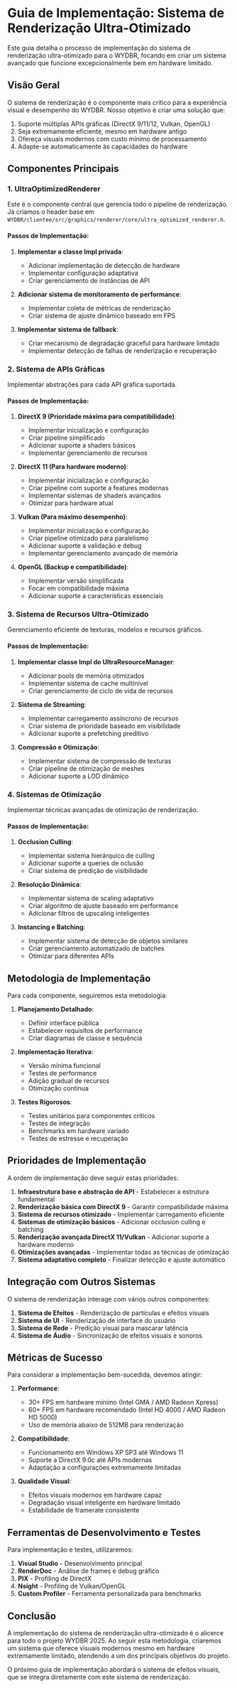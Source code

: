 # Guia de Implementação: Sistema de Renderização Ultra-Otimizado

Este guia detalha o processo de implementação do sistema de renderização ultra-otimizado para o WYDBR, focando em criar um sistema avançado que funcione excepcionalmente bem em hardware limitado.

## Visão Geral

O sistema de renderização é o componente mais crítico para a experiência visual e desempenho do WYDBR. Nosso objetivo é criar uma solução que:

1. Suporte múltiplas APIs gráficas (DirectX 9/11/12, Vulkan, OpenGL)
2. Seja extremamente eficiente, mesmo em hardware antigo
3. Ofereça visuais modernos com custo mínimo de processamento
4. Adapte-se automaticamente às capacidades do hardware

## Componentes Principais

### 1. UltraOptimizedRenderer

Este é o componente central que gerencia todo o pipeline de renderização. Já criamos o header base em `WYDBR/clientee/src/graphics/renderer/core/ultra_optimized_renderer.h`.

#### Passos de Implementação:

1. **Implementar a classe Impl privada**:
   - Adicionar implementação de detecção de hardware
   - Implementar configuração adaptativa
   - Criar gerenciamento de instâncias de API

2. **Adicionar sistema de monitoramento de performance**:
   - Implementar coleta de métricas de renderização
   - Criar sistema de ajuste dinâmico baseado em FPS

3. **Implementar sistema de fallback**:
   - Criar mecanismo de degradação graceful para hardware limitado
   - Implementar detecção de falhas de renderização e recuperação

### 2. Sistema de APIs Gráficas

Implementar abstrações para cada API gráfica suportada.

#### Passos de Implementação:

1. **DirectX 9 (Prioridade máxima para compatibilidade)**:
   - Implementar inicialização e configuração
   - Criar pipeline simplificado
   - Adicionar suporte a shaders básicos
   - Implementar gerenciamento de recursos

2. **DirectX 11 (Para hardware moderno)**:
   - Implementar inicialização e configuração
   - Criar pipeline com suporte a features modernas
   - Implementar sistemas de shaders avançados
   - Otimizar para hardware atual

3. **Vulkan (Para máximo desempenho)**:
   - Implementar inicialização e configuração
   - Criar pipeline otimizado para paralelismo
   - Adicionar suporte a validação e debug
   - Implementar gerenciamento avançado de memória

4. **OpenGL (Backup e compatibilidade)**:
   - Implementar versão simplificada
   - Focar em compatibilidade máxima
   - Adicionar suporte a características essenciais

### 3. Sistema de Recursos Ultra-Otimizado

Gerenciamento eficiente de texturas, modelos e recursos gráficos.

#### Passos de Implementação:

1. **Implementar classe Impl do UltraResourceManager**:
   - Adicionar pools de memória otimizados
   - Implementar sistema de cache multinível
   - Criar gerenciamento de ciclo de vida de recursos

2. **Sistema de Streaming**:
   - Implementar carregamento assíncrono de recursos
   - Criar sistema de prioridade baseado em visibilidade
   - Adicionar suporte a prefetching preditivo

3. **Compressão e Otimização**:
   - Implementar sistema de compressão de texturas
   - Criar pipeline de otimização de meshes
   - Adicionar suporte a LOD dinâmico

### 4. Sistemas de Otimização

Implementar técnicas avançadas de otimização de renderização.

#### Passos de Implementação:

1. **Occlusion Culling**:
   - Implementar sistema hierárquico de culling
   - Adicionar suporte a queries de oclusão
   - Criar sistema de predição de visibilidade

2. **Resolução Dinâmica**:
   - Implementar sistema de scaling adaptativo
   - Criar algoritmo de ajuste baseado em performance
   - Adicionar filtros de upscaling inteligentes

3. **Instancing e Batching**:
   - Implementar sistema de detecção de objetos similares
   - Criar gerenciamento automatizado de batches
   - Otimizar para diferentes APIs

## Metodologia de Implementação

Para cada componente, seguiremos esta metodologia:

1. **Planejamento Detalhado**:
   - Definir interface pública
   - Estabelecer requisitos de performance
   - Criar diagramas de classe e sequência

2. **Implementação Iterativa**:
   - Versão mínima funcional
   - Testes de performance
   - Adição gradual de recursos
   - Otimização contínua

3. **Testes Rigorosos**:
   - Testes unitários para componentes críticos
   - Testes de integração
   - Benchmarks em hardware variado
   - Testes de estresse e recuperação

## Prioridades de Implementação

A ordem de implementação deve seguir estas prioridades:

1. **Infraestrutura base e abstração de API** - Estabelecer a estrutura fundamental
2. **Renderização básica com DirectX 9** - Garantir compatibilidade máxima
3. **Sistema de recursos otimizado** - Implementar carregamento eficiente
4. **Sistemas de otimização básicos** - Adicionar occlusion culling e batching
5. **Renderização avançada DirectX 11/Vulkan** - Adicionar suporte a hardware moderno
6. **Otimizações avançadas** - Implementar todas as técnicas de otimização
7. **Sistema adaptativo completo** - Finalizar detecção e ajuste automático

## Integração com Outros Sistemas

O sistema de renderização interage com vários outros componentes:

1. **Sistema de Efeitos** - Renderização de partículas e efeitos visuais
2. **Sistema de UI** - Renderização de interface do usuário
3. **Sistema de Rede** - Predição visual para mascarar latência
4. **Sistema de Áudio** - Sincronização de efeitos visuais e sonoros

## Métricas de Sucesso

Para considerar a implementação bem-sucedida, devemos atingir:

1. **Performance**:
   - 30+ FPS em hardware mínimo (Intel GMA / AMD Radeon Xpress)
   - 60+ FPS em hardware recomendado (Intel HD 4000 / AMD Radeon HD 5000)
   - Uso de memória abaixo de 512MB para renderização

2. **Compatibilidade**:
   - Funcionamento em Windows XP SP3 até Windows 11
   - Suporte a DirectX 9.0c até APIs modernas
   - Adaptação a configurações extremamente limitadas

3. **Qualidade Visual**:
   - Efeitos visuais modernos em hardware capaz
   - Degradação visual inteligente em hardware limitado
   - Estabilidade de framerate consistente

## Ferramentas de Desenvolvimento e Testes

Para implementação e testes, utilizaremos:

1. **Visual Studio** - Desenvolvimento principal
2. **RenderDoc** - Análise de frames e debug gráfico
3. **PIX** - Profiling de DirectX
4. **Nsight** - Profiling de Vulkan/OpenGL
5. **Custom Profiler** - Ferramenta personalizada para benchmarks

## Conclusão

A implementação do sistema de renderização ultra-otimizado é o alicerce para todo o projeto WYDBR 2025. Ao seguir esta metodologia, criaremos um sistema que oferece visuais modernos mesmo em hardware extremamente limitado, atendendo a um dos principais objetivos do projeto.

O próximo guia de implementação abordará o sistema de efeitos visuais, que se integra diretamente com este sistema de renderização.